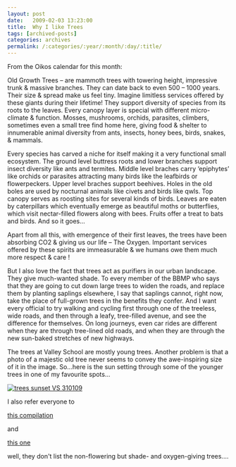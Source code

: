```yaml
---
layout: post
date:	2009-02-03 13:23:00
title:  Why I like Trees
tags: [archived-posts]
categories: archives
permalink: /:categories/:year/:month/:day/:title/
---
```

From the Oikos calendar for this month:


 

Old Growth Trees – are mammoth trees with towering height, impressive trunk & massive branches. They can date back to even 500 – 1000 years. Their size & spread make us feel tiny. Imagine limitless services offered by these giants during their lifetime! They support diversity of species from its roots to the leaves. Every canopy layer is special with different micro-climate & function. Mosses, mushrooms, orchids, parasites, climbers, sometimes even a small tree find home here, giving food & shelter to innumerable animal diversity from ants, insects, honey bees, birds, snakes, & mammals.

Every species has carved a niche for itself making it a very functional small ecosystem. The ground level buttress roots and lower branches support insect diversity like ants and termites.  Middle level braches carry ‘epiphytes’ like orchids or parasites attracting many birds like the leafbirds or flowerpeckers.  Upper level braches support beehives. Holes in the old boles are used by nocturnal animals like civets and birds like qwls. Top canopy serves as roosting sites for several kinds of birds. Leaves are eaten by caterpillars which eventually emerge as beautiful moths or butterflies, which visit nectar-filled flowers along with bees.  Fruits offer a treat to bats and birds. And so it goes...

Apart from all this, with emergence of their  first leaves, the trees have been absorbing CO2 & giving us our life – The Oxygen. Important services offered by these spirits are immeasurable & we humans owe them much more respect & care !    


But I also love the fact that trees act as purifiers in our urban landscape. They give much-wanted shade. To every member of the BBMP who says that they are going to cut down large trees to widen the roads, and replace them by planting saplings elsewhere, I say that saplings cannot, right now, take the place of full-grown trees in the benefits they confer. And I want every official to try walking and cycling first through one of the treeless, wide roads, and then through a leafy, tree-filled avenue, and see the difference for themselves. On long journeys, even car rides are different when they are through tree-lined old roads, and when they are through the new sun-baked stretches of new highways.


The trees at Valley School are mostly young trees. Another problem is that a photo of a majestic old tree never seems to convey the awe-inspiring size of it in the image. So...here is the sun setting through some of the younger trees in one of my favourite spots...


<a href="http://s297.photobucket.com/albums/mm205/depontis/?action=view&current=IMG_6917.jpg" target="_blank"><img src="http://i297.photobucket.com/albums/mm205/depontis/IMG_6917.jpg" border="0" alt="trees sunset VS 310109"></a>


I also refer everyone to 

<a href="http://www.wildwanderer.com/journal/flowering-trees/"> this compilation </a>


and

<a href="http://www.wildwanderer.com/journal/flowering-trees/2/"> this one </a>

well, they don't list the non-flowering but shade- and oxygen-giving trees....
